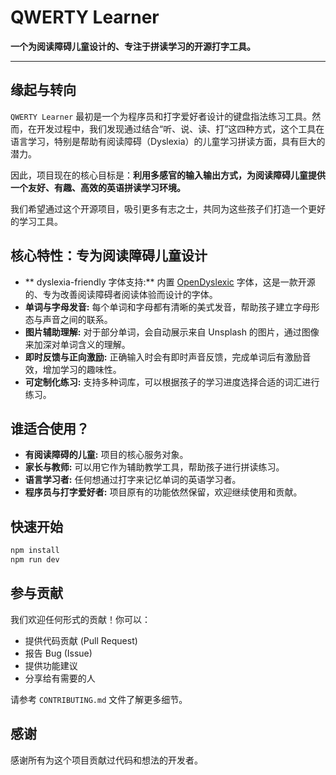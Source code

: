 # QWERTY Learner

**一个为阅读障碍儿童设计的、专注于拼读学习的开源打字工具。**

---

## 缘起与转向

`QWERTY Learner` 最初是一个为程序员和打字爱好者设计的键盘指法练习工具。然而，在开发过程中，我们发现通过结合“听、说、读、打”这四种方式，这个工具在语言学习，特别是帮助有阅读障碍（Dyslexia）的儿童学习拼读方面，具有巨大的潜力。

因此，项目现在的核心目标是：**利用多感官的输入输出方式，为阅读障碍儿童提供一个友好、有趣、高效的英语拼读学习环境。**

我们希望通过这个开源项目，吸引更多有志之士，共同为这些孩子们打造一个更好的学习工具。

## 核心特性：专为阅读障碍儿童设计

*   ** dyslexia-friendly 字体支持:** 内置 [OpenDyslexic](https://opendyslexic.org/) 字体，这是一款开源的、专为改善阅读障碍者阅读体验而设计的字体。
*   **单词与字母发音:** 每个单词和字母都有清晰的美式发音，帮助孩子建立字母形态与声音之间的联系。
*   **图片辅助理解:** 对于部分单词，会自动展示来自 Unsplash 的图片，通过图像来加深对单词含义的理解。
*   **即时反馈与正向激励:** 正确输入时会有即时声音反馈，完成单词后有激励音效，增加学习的趣味性。
*   **可定制化练习:** 支持多种词库，可以根据孩子的学习进度选择合适的词汇进行练习。

## 谁适合使用？

*   **有阅读障碍的儿童:** 项目的核心服务对象。
*   **家长与教师:** 可以用它作为辅助教学工具，帮助孩子进行拼读练习。
*   **语言学习者:** 任何想通过打字来记忆单词的英语学习者。
*   **程序员与打字爱好者:** 项目原有的功能依然保留，欢迎继续使用和贡献。

## 快速开始

```bash
npm install
npm run dev
```

## 参与贡献

我们欢迎任何形式的贡献！你可以：

*   提供代码贡献 (Pull Request)
*   报告 Bug (Issue)
*   提供功能建议
*   分享给有需要的人

请参考 `CONTRIBUTING.md` 文件了解更多细节。

## 感谢

感谢所有为这个项目贡献过代码和想法的开发者。
